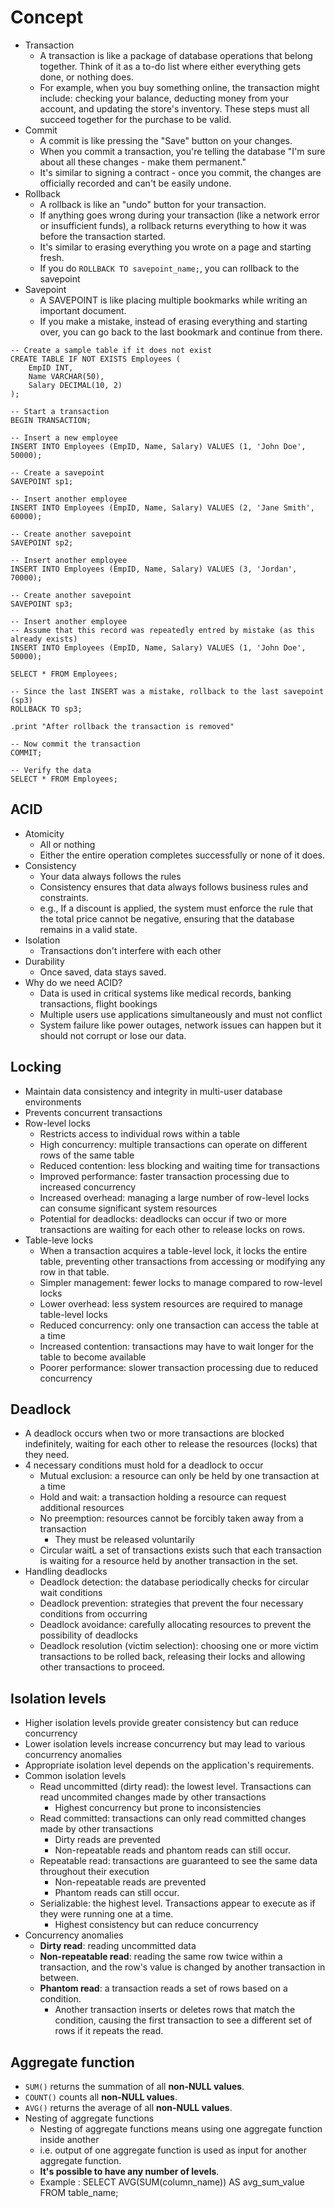 # Concept

- Transaction
  - A transaction is like a package of database operations that belong together. Think of it as a to-do list where either everything gets done, or nothing does. 
  - For example, when you buy something online, the transaction might include: checking your balance, deducting money from your account, and updating the store's inventory. These steps must all succeed together for the purchase to be valid.
- Commit
  - A commit is like pressing the "Save" button on your changes. 
  - When you commit a transaction, you're telling the database "I'm sure about all these changes - make them permanent." 
  - It's similar to signing a contract - once you commit, the changes are officially recorded and can't be easily undone.
- Rollback
  - A rollback is like an "undo" button for your transaction. 
  - If anything goes wrong during your transaction (like a network error or insufficient funds), a rollback returns everything to how it was before the transaction started. 
  - It's similar to erasing everything you wrote on a page and starting fresh.
  - If you do `ROLLBACK TO savepoint_name;`, you can rollback to the savepoint
- Savepoint
  - A SAVEPOINT is like placing multiple bookmarks while writing an important document. 
  - If you make a mistake, instead of erasing everything and starting over, you can go back to the last bookmark and continue from there.

```
-- Create a sample table if it does not exist
CREATE TABLE IF NOT EXISTS Employees (
    EmpID INT,
    Name VARCHAR(50),
    Salary DECIMAL(10, 2)
);

-- Start a transaction
BEGIN TRANSACTION;

-- Insert a new employee
INSERT INTO Employees (EmpID, Name, Salary) VALUES (1, 'John Doe', 50000);

-- Create a savepoint
SAVEPOINT sp1;

-- Insert another employee
INSERT INTO Employees (EmpID, Name, Salary) VALUES (2, 'Jane Smith', 60000);

-- Create another savepoint
SAVEPOINT sp2;

-- Insert another employee
INSERT INTO Employees (EmpID, Name, Salary) VALUES (3, 'Jordan', 70000);

-- Create another savepoint
SAVEPOINT sp3;

-- Insert another employee
-- Assume that this record was repeatedly entred by mistake (as this already exists)
INSERT INTO Employees (EmpID, Name, Salary) VALUES (1, 'John Doe', 50000);

SELECT * FROM Employees;

-- Since the last INSERT was a mistake, rollback to the last savepoint (sp3)
ROLLBACK TO sp3;

.print "After rollback the transaction is removed"

-- Now commit the transaction
COMMIT;

-- Verify the data
SELECT * FROM Employees;
```

## ACID

- Atomicity
  - All or nothing
  - Either the entire operation completes successfully or none of it does.
- Consistency
  - Your data always follows the rules
  - Consistency ensures that data always follows business rules and constraints.
  - e.g., If a discount is applied, the system must enforce the rule that the total price cannot be negative, ensuring that the database remains in a valid state.
- Isolation
  - Transactions don't interfere with each other
- Durability
  - Once saved, data stays saved.
- Why do we need ACID?
  - Data is used in critical systems like medical records, banking transactions, flight bookings
  - Multiple users use applications simultaneously and must not conflict
  - System failure like power outages, network issues can happen but it should not corrupt or lose our data.

## Locking

- Maintain data consistency and integrity in multi-user database environments
- Prevents concurrent transactions
- Row-level locks
  - Restricts access to individual rows within a table
  - High concurrency: multiple transactions can operate on different rows of the same table
  - Reduced contention: less blocking and waiting time for transactions
  - Improved performance: faster transaction processing due to increased concurrency
  - Increased overhead: managing a large number of row-level locks can consume significant system resources
  - Potential for deadlocks: deadlocks can occur if two or more transactions are waiting for each other to release locks on rows.
- Table-leve locks
  - When a transaction acquires a table-level lock, it locks the entire table, preventing other transactions from accessing or modifying any row in that table.
  - Simpler management: fewer locks to manage compared to row-level locks
  - Lower overhead: less system resources are required to manage table-level locks
  - Reduced concurrency: only one transaction can access the table at a time
  - Increased contention: transactions may have to wait longer for the table to become available
  - Poorer performance: slower transaction processing due to reduced concurrency

## Deadlock

- A deadlock occurs when two or more transactions are blocked indefinitely, waiting for each other to release the resources (locks) that they need.
- 4 necessary conditions must hold for a deadlock to occur
  - Mutual exclusion: a resource can only be held by one transaction at a time
  - Hold and wait: a transaction holding a resource can request additional resources
  - No preemption: resources cannot be forcibly taken away from a transaction
    - They must be released voluntarily
  - Circular waitL a set of transactions exists such that each transaction is waiting for a resource held by another transaction in the set.
- Handling deadlocks
  - Deadlock detection: the database periodically checks for circular wait conditions
  - Deadlock prevention: strategies that prevent the four necessary conditions from occurring
  - Deadlock avoidance: carefully allocating resources to prevent the possibility of deadlocks
  - Deadlock resolution (victim selection): choosing one or more victim transactions to be rolled back, releasing their locks and allowing other transactions to proceed.

## Isolation levels

- Higher isolation levels provide greater consistency but can reduce concurrency
- Lower isolation levels increase concurrency but may lead to various concurrency anomalies
- Appropriate isolation level depends on the application's requirements.
- Common isolation levels
  - Read uncommitted (dirty read): the lowest level. Transactions can read uncommited changes made by other transactions
    - Highest concurrency but prone to inconsistencies
  - Read committed: transactions can only read committed changes made by other transactions
    - Dirty reads are prevented
    - Non-repeatable reads and phantom reads can still occur.
  - Repeatable read: transactions are guaranteed to see the same data throughout their execution
    - Non-repeatable reads are prevented
    - Phantom reads can still occur.
  - Serializable: the highest level. Transactions appear to execute as if they were running one at a time.
    - Highest consistency but can reduce concurrency
- Concurrency anomalies
  - **Dirty read**: reading uncommitted data
  - **Non-repeatable read**: reading the same row twice within a transaction, and the row's value is changed by another transaction in between.
  - **Phantom read**: a transaction reads a set of rows based on a condition.
    - Another transaction inserts or deletes rows that match the condition, causing the first transaction to see a different set of rows if it repeats the read.

## Aggregate function 

- `SUM()` returns the summation of all **non-NULL values**.
- `COUNT()` counts all **non-NULL values**.
- `AVG()` returns the average of all **non-NULL values**.
- Nesting of aggregate functions
  - Nesting of aggregate functions means using one aggregate function inside another 
  - i.e. output of one aggregate function is used as input for another aggregate function.
  - **It's possible to have any number of levels**.
  - Example : SELECT AVG(SUM(column_name)) AS avg_sum_value FROM table_name;